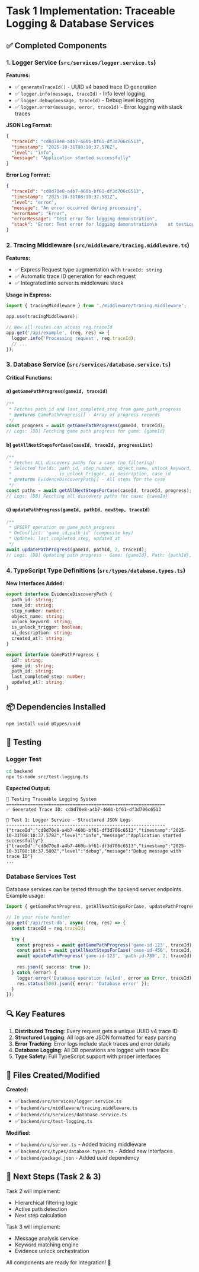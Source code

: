 # Task 1 Implementation: Traceable Logging & Database Services

## ✅ Completed Components

### 1. Logger Service (`src/services/logger.service.ts`)

**Features:**
- ✅ `generateTraceId()` - UUID v4 based trace ID generation
- ✅ `logger.info(message, traceId)` - Info level logging
- ✅ `logger.debug(message, traceId)` - Debug level logging
- ✅ `logger.error(message, error, traceId)` - Error logging with stack traces

**JSON Log Format:**
```json
{
  "traceId": "cd8d70e8-a4b7-460b-bf61-df3d706c6513",
  "timestamp": "2025-10-31T08:10:37.578Z",
  "level": "info",
  "message": "Application started successfully"
}
```

**Error Log Format:**
```json
{
  "traceId": "cd8d70e8-a4b7-460b-bf61-df3d706c6513",
  "timestamp": "2025-10-31T08:10:37.581Z",
  "level": "error",
  "message": "An error occurred during processing",
  "errorName": "Error",
  "errorMessage": "Test error for logging demonstration",
  "stack": "Error: Test error for logging demonstration\n    at testLogging..."
}
```

### 2. Tracing Middleware (`src/middleware/tracing.middleware.ts`)

**Features:**
- ✅ Express Request type augmentation with `traceId: string`
- ✅ Automatic trace ID generation for each request
- ✅ Integrated into server.ts middleware stack

**Usage in Express:**
```typescript
import { tracingMiddleware } from './middleware/tracing.middleware';

app.use(tracingMiddleware);

// Now all routes can access req.traceId
app.get('/api/example', (req, res) => {
  logger.info('Processing request', req.traceId);
  // ...
});
```

### 3. Database Service (`src/services/database.service.ts`)

**Critical Functions:**

#### a) `getGamePathProgress(gameId, traceId)`
```typescript
/**
 * Fetches path_id and last_completed_step from game_path_progress
 * @returns GamePathProgress[] - Array of progress records
 */
const progress = await getGamePathProgress(gameId, traceId);
// Logs: [DB] Fetching game path progress for game: {gameId}
```

#### b) `getAllNextStepsForCase(caseId, traceId, progressList)`
```typescript
/**
 * Fetches ALL discovery paths for a case (no filtering)
 * Selected fields: path_id, step_number, object_name, unlock_keyword, 
 *                  is_unlock_trigger, ai_description, case_id
 * @returns EvidenceDiscoveryPath[] - All steps for the case
 */
const paths = await getAllNextStepsForCase(caseId, traceId, progress);
// Logs: [DB] Fetching all discovery paths for case: {caseId}
```

#### c) `updatePathProgress(gameId, pathId, newStep, traceId)`
```typescript
/**
 * UPSERT operation on game_path_progress
 * OnConflict: 'game_id,path_id' (composite key)
 * Updates: last_completed_step, updated_at
 */
await updatePathProgress(gameId, pathId, 2, traceId);
// Logs: [DB] Updating path progress - Game: {gameId}, Path: {pathId}, Step: {newStep}
```

### 4. TypeScript Type Definitions (`src/types/database.types.ts`)

**New Interfaces Added:**

```typescript
export interface EvidenceDiscoveryPath {
  path_id: string;
  case_id: string;
  step_number: number;
  object_name: string;
  unlock_keyword: string;
  is_unlock_trigger: boolean;
  ai_description: string;
  created_at?: string;
}

export interface GamePathProgress {
  id?: string;
  game_id: string;
  path_id: string;
  last_completed_step: number;
  updated_at?: string;
}
```

## 📦 Dependencies Installed

```bash
npm install uuid @types/uuid
```

## 🧪 Testing

### Logger Test
```bash
cd backend
npx ts-node src/test-logging.ts
```

**Expected Output:**
```
🧪 Testing Traceable Logging System
============================================================
✅ Generated Trace ID: cd8d70e8-a4b7-460b-bf61-df3d706c6513

📝 Test 1: Logger Service - Structured JSON Logs
------------------------------------------------------------
{"traceId":"cd8d70e8-a4b7-460b-bf61-df3d706c6513","timestamp":"2025-10-31T08:10:37.578Z","level":"info","message":"Application started successfully"}
{"traceId":"cd8d70e8-a4b7-460b-bf61-df3d706c6513","timestamp":"2025-10-31T08:10:37.580Z","level":"debug","message":"Debug message with trace ID"}
...
```

### Database Services Test
Database services can be tested through the backend server endpoints. Example usage:

```typescript
import { getGamePathProgress, getAllNextStepsForCase, updatePathProgress } from './services/database.service';

// In your route handler
app.get('/api/test-db', async (req, res) => {
  const traceId = req.traceId;
  
  try {
    const progress = await getGamePathProgress('game-id-123', traceId);
    const paths = await getAllNextStepsForCase('case-id-456', traceId, progress);
    await updatePathProgress('game-id-123', 'path-id-789', 2, traceId);
    
    res.json({ success: true });
  } catch (error) {
    logger.error('Database operation failed', error as Error, traceId);
    res.status(500).json({ error: 'Database error' });
  }
});
```

## 🔍 Key Features

1. **Distributed Tracing**: Every request gets a unique UUID v4 trace ID
2. **Structured Logging**: All logs are JSON formatted for easy parsing
3. **Error Tracking**: Error logs include stack traces and error details
4. **Database Logging**: All DB operations are logged with trace IDs
5. **Type Safety**: Full TypeScript support with proper interfaces

## 📝 Files Created/Modified

**Created:**
- ✅ `backend/src/services/logger.service.ts`
- ✅ `backend/src/middleware/tracing.middleware.ts`
- ✅ `backend/src/services/database.service.ts`
- ✅ `backend/src/test-logging.ts`

**Modified:**
- ✅ `backend/src/server.ts` - Added tracing middleware
- ✅ `backend/src/types/database.types.ts` - Added new interfaces
- ✅ `backend/package.json` - Added uuid dependency

## 🎯 Next Steps (Task 2 & 3)

Task 2 will implement:
- Hierarchical filtering logic
- Active path detection
- Next step calculation

Task 3 will implement:
- Message analysis service
- Keyword matching engine
- Evidence unlock orchestration

All components are ready for integration! 🚀
